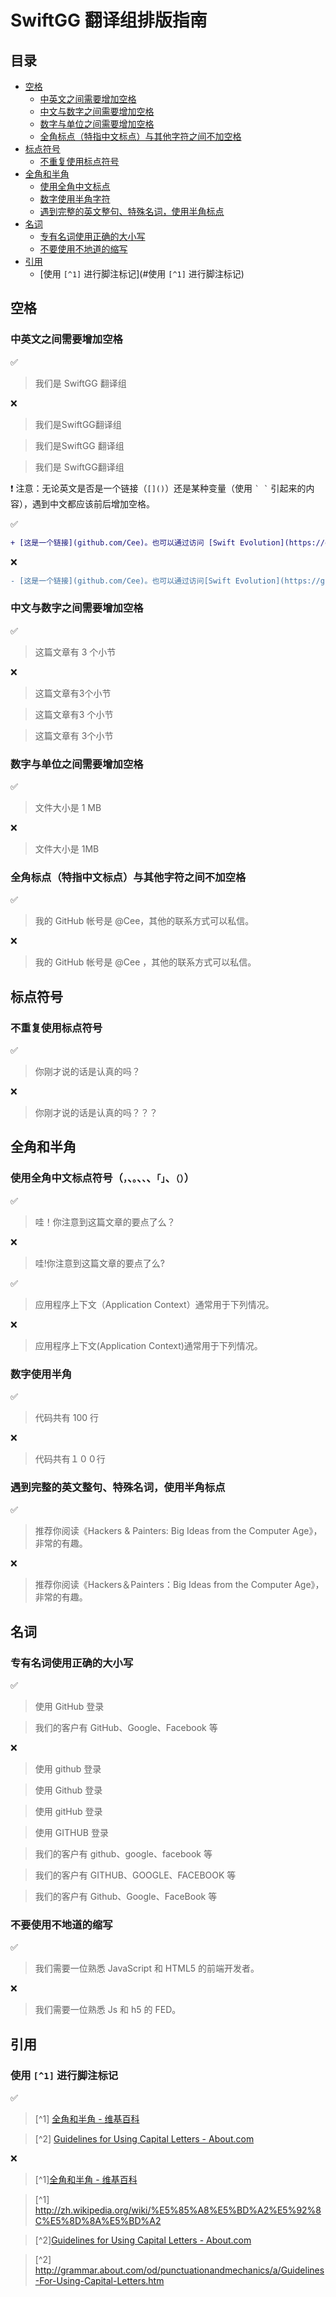 # SwiftGG 翻译组排版指南

## 目录

- [空格](#空格)
  * [中英文之间需要增加空格](#中英文之间需要增加空格)
  * [中文与数字之间需要增加空格](#中文与数字之间需要增加空格)
  * [数字与单位之间需要增加空格](#数字与单位之间需要增加空格)
  * [全角标点（特指中文标点）与其他字符之间不加空格](#全角标点（特指中文标点）与其他字符之间不加空格)
- [标点符号](#标点符号)
  * [不重复使用标点符号](#不重复使用标点符号)
- [全角和半角](#全角和半角)
  * [使用全角中文标点](#使用全角中文标点)
  * [数字使用半角字符](#数字使用半角字符)
  * [遇到完整的英文整句、特殊名词，使用半角标点](#遇到完整的英文整句、特殊名词，使用半角标点)
- [名词](#名词)
  * [专有名词使用正确的大小写](#专有名词使用正确的大小写)
  * [不要使用不地道的缩写](#不要使用不地道的缩写)
- [引用](#引用)
  * [使用 `[^1]` 进行脚注标记](#使用 `[^1]` 进行脚注标记)
  
## 空格

### 中英文之间需要增加空格

✅
> 我们是 SwiftGG 翻译组

❌
> 我们是SwiftGG翻译组

> 我们是SwiftGG 翻译组

> 我们是 SwiftGG翻译组

❗️
注意：无论英文是否是一个链接（`[]()`）还是某种变量（使用 ``` ` ` ``` 引起来的内容），遇到中文都应该前后增加空格。
  
✅
```patch
+ [这是一个链接](github.com/Cee)。也可以通过访问 [Swift Evolution](https://github.com/apple/swift-evolution) 获得更多详细的解释。
```

❌
```patch
- [这是一个链接](github.com/Cee)。也可以通过访问[Swift Evolution](https://github.com/apple/swift-evolution)获得更多详细的解释。
```

### 中文与数字之间需要增加空格

✅
> 这篇文章有 3 个小节

❌
> 这篇文章有3个小节

> 这篇文章有3 个小节

> 这篇文章有 3个小节

### 数字与单位之间需要增加空格

✅
> 文件大小是 1 MB

❌
> 文件大小是 1MB

### 全角标点（特指中文标点）与其他字符之间不加空格

✅
> 我的 GitHub 帐号是 @Cee，其他的联系方式可以私信。

❌
> 我的 GitHub 帐号是 @Cee ，其他的联系方式可以私信。

## 标点符号

### 不重复使用标点符号

✅
> 你刚才说的话是认真的吗？

❌
> 你刚才说的话是认真的吗？？？

## 全角和半角

### 使用全角中文标点符号（`，`、`。`、`、`、`「」`、`（）`）

✅
> 哇！你注意到这篇文章的要点了么？

❌
> 哇!你注意到这篇文章的要点了么?

✅
> 应用程序上下文（Application Context）通常用于下列情况。

❌
> 应用程序上下文(Application Context)通常用于下列情况。
  
### 数字使用半角

✅
> 代码共有 100 行

❌
> 代码共有１００行

### 遇到完整的英文整句、特殊名词，使用半角标点

✅
> 推荐你阅读《Hackers & Painters: Big Ideas from the Computer Age》，非常的有趣。

❌
> 推荐你阅读《Hackers＆Painters：Big Ideas from the Computer Age》，非常的有趣。
  
## 名词

### 专有名词使用正确的大小写

✅
> 使用 GitHub 登录

> 我们的客户有 GitHub、Google、Facebook 等

❌
> 使用 github 登录

> 使用 Github 登录

> 使用 gitHub 登录

> 使用 GITHUB 登录

> 我们的客户有 github、google、facebook 等

> 我们的客户有 GITHUB、GOOGLE、FACEBOOK 等

> 我们的客户有 Github、Google、FaceBook 等
  
### 不要使用不地道的缩写

✅
> 我们需要一位熟悉 JavaScript 和 HTML5 的前端开发者。

❌
> 我们需要一位熟悉 Js 和 h5 的 FED。

## 引用

### 使用 `[^1]` 进行脚注标记

✅
> [^1] [全角和半角 - 维基百科](http://zh.wikipedia.org/wiki/%E5%85%A8%E5%BD%A2%E5%92%8C%E5%8D%8A%E5%BD%A2)

> [^2] [Guidelines for Using Capital Letters - About.com](http://grammar.about.com/od/punctuationandmechanics/a/Guidelines-For-Using-Capital-Letters.htm)

❌
> [^1][全角和半角 - 维基百科](http://zh.wikipedia.org/wiki/%E5%85%A8%E5%BD%A2%E5%92%8C%E5%8D%8A%E5%BD%A2)

> [^1] http://zh.wikipedia.org/wiki/%E5%85%A8%E5%BD%A2%E5%92%8C%E5%8D%8A%E5%BD%A2

> [^2][Guidelines for Using Capital Letters - About.com](http://grammar.about.com/od/punctuationandmechanics/a/Guidelines-For-Using-Capital-Letters.htm)

> [^2] http://grammar.about.com/od/punctuationandmechanics/a/Guidelines-For-Using-Capital-Letters.htm
